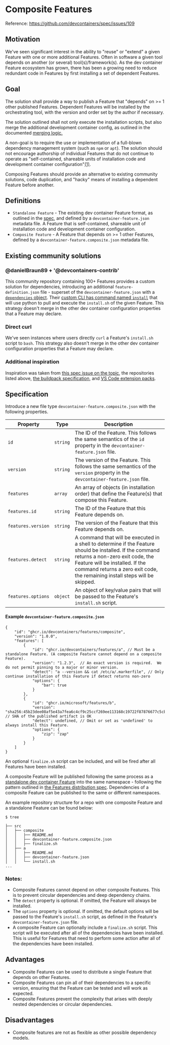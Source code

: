 # Composite Features

Reference: https://github.com/devcontainers/spec/issues/109

## Motivation

We've seen significant interest in the ability to "reuse" or "extend" a given Feature with one or more additional Features.  Often in software a given tool depends on another (or several) tool(s)/framework(s).  As the dev container Feature ecosystem has grown, there has been a growing need to reduce redundant code in Features by first installing a set of dependent Features.



## Goal

The solution shall provide a way to publish a Feature that "depends" on >= 1 other published Features. Dependent Features will be installed by the orchestrating tool, with the version and order set by the author if necessary.

The solution outlined shall not only execute the installation scripts, but also merge the additional development container config, as outlined in the documented [merging logic.](https://containers.dev/implementors/spec/#merge-logic)

A non-goal is to require the use or implementation of a full-blown dependency management system (such as `npm` or `apt`).  The solution should not encourage authorship of individual Features that do not continue to operate as "self-contained, shareable units of installation code and development container configuration"[(1)](https://containers.dev/implementors/features/).  

Composing Features should provide an alternative to existing community solutions, code duplication, and "hacky" means of installing a dependent Feature before another.

## Definitions

- `Standalone Feature` - The existing dev container Feature format, as outlined in the [spec](https://containers.dev/implementors/features/), and defined by a `devcontainer-feature.json` metadata file. A Feature that is self-contained, shareable unit of installation code and development container configuration.
- `Composite Feature` - A Feature that depends on >= 1 other Features, defined by a `devcontainer-feature.composite.json` metadata file.

## Existing community solutions

### @danielBraun89 + '@devcontainers-contrib'

This community repository containing 100+ Features provides a custom solution for dependencies, introducing an additional `feature-definition.json` file - superset of the `devcontainer-feature.json` with a [`dependencies` object](https://github.com/devcontainers-contrib/features/blob/db45f607e733f3d560f6527d89b6a9a85b3b806c/feature_definitions/elixir-asdf/feature-definition.json#L29-L50).  Their [custom CLI has command named `install`](https://github.com/devcontainers-contrib/cli/blob/0768a6f9a75934e4915739ad3b43f6feb5ec515e/dcontainer/cli/install/install_feature.py) that will use python to pull and execute the `install.sh` of the given Feature.  This strategy doesn't merge in the other dev container configuration properties that a Feature may declare.

### Direct curl

We've seen instances where users directly `curl` a Feature's `install.sh` script to `bash`.  This strategy also doesn't merge in the other dev container configuration properties that a Feature may declare.

### Additional inspiration

Inspiration was taken from [this spec issue on the topic](https://github.com/devcontainers/spec/issues/109), the repositories listed above, [the buildpack specification](https://docs.cloudfoundry.org/buildpacks/understand-buildpacks.html), and [VS Code extension packs](https://code.visualstudio.com/blogs/2017/03/07/extension-pack-roundup).

## Specification

Introduce a new file type `devcontainer-feature.composite.json` with the following properties.

| Property | Type | Description |
|----------|------|-------------|
| `id` | `string` | The ID of the Feature.  This follows the same semantics of the `id` property in the `devcontainer-feature.json` file. |
| `version` | `string` | The version of the Feature.  This follows the same semantics of the `version` property in the `devcontainer-feature.json` file. |
| `features` | `array` | An array of objects (in installation order) that define the Feature(s) that compose this Feature. |
| `features.id` | `string` | The ID of the Feature that this Feature depends on. |
| `features.version` | `string` | The version of the Feature that this Feature depends on. |
| `features.detect` | `string` | A command that will be executed in a shell to determine if the Feature should be installed.  If the command returns a non-zero exit code, the Feature will be installed.  If the command returns a zero exit code, the remaining install steps will be skipped. |
| `features.options` | `object` | An object of key/value pairs that will be passed to the Feature's `install.sh` script. |

#### Example `devcontainer-feature.composite.json`

```jsonc
{
    "id": "ghcr.io/devcontainers/features/composite",
    "version": "1.0.0",
    "features": [
        {
            "id": "ghcr.io/devcontainers/features/a", // Must be a standalone Feature. (A composite Feature cannot depend on a composite Feature).
            "version": "1.2.3",  // An exact version is required.  We do not permit pinning to a major or minor version.
            "detect": "a --version && cat /etc/a/.markerfile", // Only continue installation of this Feature if detect returns non-zero
            "options": {
                "bar": true
            }
        },
        {
            "id": "ghcr.io/microsoft/features/b",
            "version": "sha256:45b23dee08af5e43a7fea6c4cf9c25ccf269ee113168c19722f87876677c5cb2", // SHA of the published artifact is OK
            "detect": undefined, // Omit or set as 'undefined' to always install this Feature.
            "options": {
                "zip": "zap"
            }
        }
    ]
}
```

An optional `finalize.sh` script can be included, and will be fired after all Features have been installed.

A composite Feature will be published following the same process as a [standalone dev container Feature](https://containers.dev/implementors/features) into the same namespace - following the pattern outlined in [the Features distribution spec](https://containers.dev/implementors/features-distribution/). Dependencies of a composite Feature can be published to the same or different namespaces.

An example repository structure for a repo with one composite Feature and a standalone Feature can be found below:

```
$ tree 

├── src
│   ├── composite
│   │   ├── README.md
│   │   ├── devcontainer-feature.composite.json
│   │   ├── finalize.sh
│   ├── a
│   │   ├── README.md
│   │   ├── devcontainer-feature.json
│   │   └── install.sh
...
```

### Notes:

- Composite Features cannot depend on other composite Features. This is to prevent circular dependencies and deep dependency chains.
- The `detect` property is optional.  If omitted, the Feature will always be installed.
- The `options` property is optional.  If omitted, the default options will be passed to the Feature's `install.sh` script, as defined in the Feature's `devcontainer-feature.json` file.
- A composite Feature can optionally include a `finalize.sh` script.  This script will be executed after all of the dependencies have been installed.  This is useful for Features that need to perform some action after all of the dependencies have been installed.


## Advantages

- Composite Features can be used to distribute a single Feature that depends on other Features.
- Composite Features can pin all of their dependencies to a specific version, ensuring that the Feature can be tested and will work as expected.
- Composite Features prevent the complexity that arises with deeply nested dependencies or circular dependencies.

## Disadvantages

- Composite features are not as flexible as other possible dependency models.
